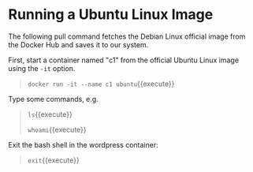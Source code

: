 # Running a Ubuntu Linux Image

The following pull command fetches the Debian Linux official image from the Docker Hub and saves it to our system. 

First, start a container named "c1" from the official Ubuntu Linux image using the `-it` option.

> `docker run -it --name c1 ubuntu`{{execute}}

Type some commands, e.g.<br/>

> `ls`{{execute}}
>
> `whoami`{{execute}} 

Exit the bash shell in the wordpress container:
> `exit`{{execute}} 

<br/>
